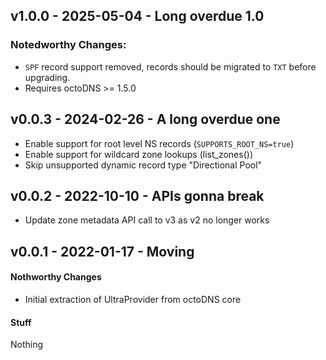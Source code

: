 ## v1.0.0 - 2025-05-04 - Long overdue 1.0

### Notedworthy Changes:

* `SPF` record support removed, records should be migrated to `TXT` before
  upgrading.
* Requires octoDNS >= 1.5.0

## v0.0.3 - 2024-02-26 - A long overdue one

* Enable support for root level NS records (`SUPPORTS_ROOT_NS=true`)
* Enable support for wildcard zone lookups (list_zones())
* Skip unsupported dynamic record type "Directional Pool"

## v0.0.2 - 2022-10-10 - APIs gonna break

* Update zone metadata API call to v3 as v2 no longer works

## v0.0.1 - 2022-01-17 - Moving

#### Nothworthy Changes

* Initial extraction of UltraProvider from octoDNS core

#### Stuff

Nothing
